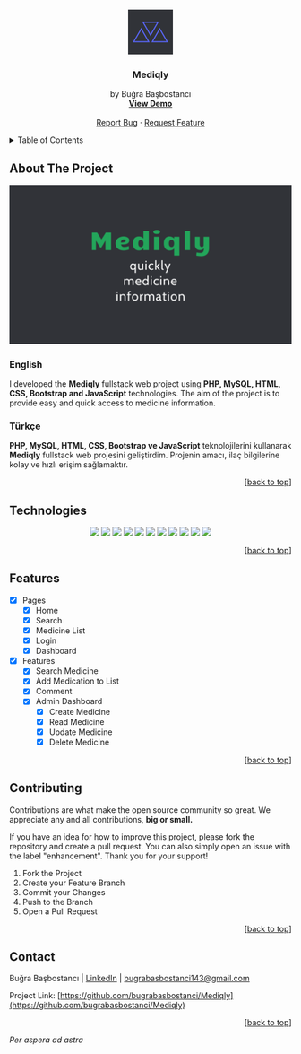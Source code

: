 <a name="readme-top"></a>

<!-- PROJECT LOGO -->
<br />
<div align="center">
  <a href="#">
    <img src="/mediqly.png" alt="Logo" width="80" height="80">
  </a>

  <h3 align="center">Mediqly</h3>
 <p align="center">
    by Buğra Başbostancı
    <br />
    <a href="link"><strong>View Demo</strong></a>
    <br />
    <br />
    <a href="link">Report Bug</a>
    ·
    <a href="link">Request Feature</a>
  </p>
</div>

<details>
  <summary>Table of Contents</summary>
  <ol>
    <li>
      <a href="#about-the-project">About The Project</a>
      <ul>
        <li><a href="#technologies">Technologies</a></li>
        <li><a href="#features">Features</a></li>
      </ul>
    </li>
    <li>
      <a href="#getting-started">Getting Started</a>
    </li>
    <li><a href="#contributing">Contributing</a></li>
    <li><a href="#contact">Contact</a></li>
  </ol>
</details>

## About The Project

<img src="/mediqly-wallpaper.png" alt="Alt text" title="Optional title">

### English

I developed the **Mediqly** fullstack web project using **PHP, MySQL, HTML, CSS, **Bootstrap** and JavaScript** technologies. The aim of the project is to provide easy and quick access to medicine information.

### Türkçe

**PHP, MySQL, HTML, CSS, **Bootstrap** ve JavaScript** teknolojilerini kullanarak **Mediqly** fullstack web projesini geliştirdim. Projenin amacı, ilaç bilgilerine kolay ve hızlı erişim sağlamaktır.

<p align="right">[<a href="#readme-top">back to top</a>]</p>

## Technologies

<p align="center">
  <a><img src="https://img.shields.io/badge/php-%23777BB4.svg?style=for-the-badge&logo=php&logoColor=white"/></a>
  <a><img src="https://img.shields.io/badge/mysql-%2300f.svg?style=for-the-badge&logo=mysql&logoColor=white"/></a>
  <a><img src="https://img.shields.io/badge/html5-%23E34F26.svg?style=for-the-badge&logo=html5&logoColor=white"/></a>
  <a><img src="https://img.shields.io/badge/css3-%231572B6.svg?style=for-the-badge&logo=css3&logoColor=white"/></a>
  <a><img src="https://img.shields.io/badge/bootstrap-%238511FA.svg?style=for-the-badge&logo=bootstrap&logoColor=white"/></a>
  <a><img src="https://img.shields.io/badge/javascript-%23323330.svg?style=for-the-badge&logo=javascript&logoColor=%23F7DF1E"/></a>
  <a><img src="https://img.shields.io/badge/git-%23F05033.svg?style=for-the-badge&logo=git&logoColor=white"/></a>
  <a><img src="https://img.shields.io/badge/github-%23121011.svg?style=for-the-badge&logo=github&logoColor=white"/></a>
  <a><img src="https://img.shields.io/badge/markdown-%23000000.svg?style=for-the-badge&logo=markdown&logoColor=white"/></a>
  <a><img src="https://img.shields.io/badge/Visual%20Studio%20Code-0078d7.svg?style=for-the-badge&logo=visual-studio-code&logoColor=white"/></a>
  <a><img src="https://img.shields.io/badge/vercel-%23000000.svg?style=for-the-badge&logo=vercel&logoColor=white"/></a>

</p>

<p align="right">[<a href="#readme-top">back to top</a>]</p>

<!-- Features -->

## Features

- [x] Pages
  - [x] Home
  - [x] Search
  - [x] Medicine List
  - [x] Login
  - [x] Dashboard
- [x] Features
  - [x] Search Medicine
  - [x] Add Medication to List
  - [x] Comment
  - [x] Admin Dashboard
    - [x] Create Medicine
    - [x] Read Medicine
    - [x] Update Medicine
    - [x] Delete Medicine

<p align="right">[<a href="#readme-top">back to top</a>]</p>

<!-- CONTRIBUTING -->

## Contributing

Contributions are what make the open source community so great. We appreciate any and all contributions, **big or small.**

If you have an idea for how to improve this project, please fork the repository and create a pull request. You can also simply open an issue with the label "enhancement". Thank you for your support!

1. Fork the Project
2. Create your Feature Branch
3. Commit your Changes
4. Push to the Branch
5. Open a Pull Request

<p align="right">[<a href="#readme-top">back to top</a>]</p>

<!-- CONTACT -->

## Contact

Buğra Başbostancı | [LinkedIn](https://www.linkedin.com/in/bugrabasbostanci/) | bugrabasbostanci143@gmail.com

Project Link: [https://github.com/bugrabasbostanci/Mediqly](https://github.com/bugrabasbostanci/Mediqly)

<p align="right">[<a href="#readme-top">back to top</a>]</p>

<!-- GRINDING -->

_Per aspera ad astra_
